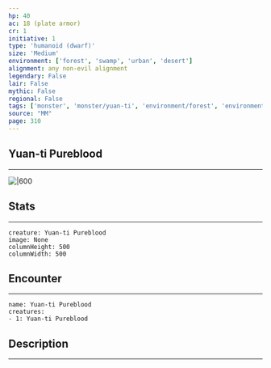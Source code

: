 ```yaml
---
hp: 40
ac: 18 (plate armor)
cr: 1
initiative: 1
type: 'humanoid (dwarf)'    
size: 'Medium'
environment: ['forest', 'swamp', 'urban', 'desert']
alignment: any non-evil alignment
legendary: False
lair: False
mythic: False
regional: False
tags: ['monster', 'monster/yuan-ti', 'environment/forest', 'environment/swamp', 'environment/urban', 'environment/desert']
source: "MM"
page: 310
---
```


## Yuan-ti Pureblood
---

![|600](D:/Program%20Files/5e.tools/img/bestiary/MM/Yuan-ti%20Pureblood.jpg)

## Stats
---

```statblock
creature: Yuan-ti Pureblood
image: None
columnHeight: 500
columnWidth: 500
```

## Encounter
---

```encounter-table
name: Yuan-ti Pureblood
creatures:
- 1: Yuan-ti Pureblood
```

## Description
---




